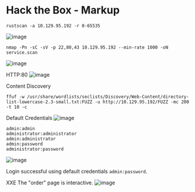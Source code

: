 # Hack the Box - Markup
```
rustscan -a 10.129.95.192 -r 0-65535
```
![image](https://github.com/karanshergill/Hack-the-Box/assets/83878909/cec0ae28-e40a-4d3a-85da-23fabd94e6c2)

```
nmap -Pn -sC -sV -p 22,80,43 10.129.95.192 --min-rate 1000 -oN service.scan
```
![image](https://github.com/karanshergill/Hack-the-Box/assets/83878909/24951359-dfa5-4c34-9c72-eea065ca6486)

HTTP:80
![image](https://github.com/karanshergill/Hack-the-Box/assets/83878909/4a2e0956-7829-4e84-8572-a3a0a7c6d224)

Content Discovery
```
ffuf -w /usr/share/wordlists/seclists/Discovery/Web-Content/directory-list-lowercase-2.3-small.txt:FUZZ -u http://10.129.95.192/FUZZ -mc 200 -t 10 -c
```

Default Credentials
![image](https://github.com/karanshergill/Hack-the-Box/assets/83878909/a41685ee-dd5f-4651-bc75-aac3d405e430)
```
admin:admin
administrator:administrator
admin:administrator
admin:password
administrator:password
```
![image](https://github.com/karanshergill/Hack-the-Box/assets/83878909/9c5a32c2-cbf5-41a7-a75e-d68eb90c1f2c)

Login successful using default credentials `admin:password`.

XXE
The "order" page is interactive.
![image](https://github.com/karanshergill/Hack-the-Box/assets/83878909/5cec6e4c-bfec-4956-8415-b983e3c8d030)
